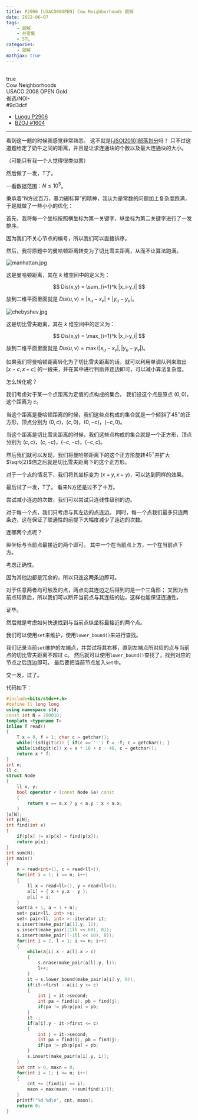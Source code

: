 ```yaml
---
title: P2906 [USACO08OPEN] Cow Neighborhoods 题解
date: 2022-06-07
tags:
	- 题解
	- 并查集
	- STL
categories:
	- 题解
mathjax: true
---
```

<br>
<!-- more -->
<div id="problem-card-vis">true</div>
<div id="problem-info-name">Cow Neighborhoods</div>
<div id="problem-info-from">USACO 2008 OPEN Gold</div>
<div id="problem-info-difficulty">省选/NOI-</div>
<div id="problem-info-color">#9d3dcf</div>
<div id="problem-info-submit"><ul><li><a href="https://www.luogu.com.cn/problem/P2906">Luogu P2906</a></li><li><a href="https://darkbzoj.cc/problem/1604">BZOJ #1604</a></li></ul></div>

----

看到这一题的时候我感觉非常熟悉。
这不就是[[JSOI2010]部落划分](https://www.luogu.com.cn/problem/P4047)吗！
只不过这道题给定了奶牛之间的距离，并且是让求连通块的个数以及最大连通块的大小。

（可能只有我一个人觉得很类似罢）

然后做了一发，T了。

一看数据范围：$N \leq 10^5$。

秉承着“N方过百万，暴力碾标算”的精神，我认为是常数的问题加上复杂度跑满，于是就做了一些小小的优化：

首先，我将每一个坐标按照横坐标为第一关键字，纵坐标为第二关键字进行了一发排序。

因为我们不关心节点的编号，所以我们可以直接排序。

然后，我将原题中的曼哈顿距离转变为了切比雪夫距离，从而不让算法跑满。

![manhattan.jpg](https://s2.loli.net/2022/06/07/VQ4sIFJ5MnOmfdW.jpg)

这是曼哈顿距离，其在 $k$ 维空间中的定义为：

$$
Dis(x,y) = \sum_{i=1}^k |x_i-y_i|
$$

放到二维平面里面就是 $Dis(u,v) = |x_u-x_v|+|y_u-y_v|$。

![chebyshev.jpg](https://s2.loli.net/2022/06/07/pM4XwIRPrUaeiSW.jpg)

这是切比雪夫距离，其在 $k$ 维空间中的定义为：

$$
Dis(x,y) = \max_{i=1}^k |x_i-y_i|
$$

放到二维平面里面就是 $Dis(u,v) = \max(|x_u-x_v|,|y_u-y_v|)$。

如果我们将曼哈顿距离转化为了切比雪夫距离的话，就可以利用单调队列来取出 $[x-c,x+c]$ 的一段来，并在其中进行判断并连边即可，可以减小算法复杂度。

怎么转化呢？

我们考虑对于某一个点距离为定值的点构成的集合。
我们设这个点是原点 $(0,0)$，这个距离为 $c$。

当这个距离是曼哈顿距离的时候，我们这些点构成的集合就是一个倾斜了$45^{\circ}$的正方形，顶点分别为 $(0,c)$，$(c,0)$，$(0,-c)$，$(-c,0)$。

当这个距离是切比雪夫距离的时候，我们这些点构成的集合就是一个正方形，顶点分别为 $(c,c)$，$(c,-c)$，$(-c,-c)$，$(-c,c)$。

然后我们就可以发现，我们将曼哈顿距离下的这个正方形旋转$45^{\circ}$并扩大$\sqrt{2}$倍之后就是切比雪夫距离下的这个正方形。

对于一个点的情况下，我们将其坐标变为 $(x+y,x-y)$，可以达到同样的效果。

最后试了一发，T了。
看来N方还是过不了十万。

尝试减小连边的次数，我们可以尝试只连线性级别的边。

对于每一个点，我们只考虑与其左边的点连边。
同时，每一个点我们最多只连两条边，这在保证了联通性的前提下大幅度减少了连边的次数。

连哪两个点呢？

纵坐标与当前点最接近的两个即可。
其中一个在当前点上方，一个在当前点下方。

考虑正确性。

因为其他边都是冗余的，所以只连这两条边即可。

对于任意两者均可触及的点，两点向其连边之后得到的是一个三角形；
又因为当前点较靠后，所以我们可以断开当前点与其连结的边，这样也能保证连通性。

证毕。

然后就是考虑如何快速找到与当前点纵坐标最接近的两个点。

我们可以使用`set`来维护，使用`lower_bound()`来进行查找。

我们记录当前`set`维护的左端点，并尝试将其右移，直到左端点所对应的点与当前点的切比雪夫距离不超过 $c$。
然后就可以使用`lower_bound()`查找了，找到对应的节点之后连边即可。
最后要把当前节点加入`set`中。

交一发，过了。

代码如下：

``` cpp
#include<bits/stdc++.h>
#define ll long long
using namespace std;
const int N = 200010;
template <typename T>
inline T read()
{
	T x = 0, f = 1; char c = getchar();
	while(!isdigit(c)) { if(c == '-') f = -f; c = getchar(); }
	while(isdigit(c)) x = x * 10 + c - 48, c = getchar();
	return x * f;
}
int n;
ll c;
struct Node
{
	ll x, y;
	bool operator < (const Node &a) const
	{
		return x == a.x ? y < a.y : x < a.x;
	}
}a[N];
int p[N];
int find(int x)
{
	if(p[x] != x)p[x] = find(p[x]);
	return p[x];
}
int sum[N];
int main()
{
	n = read<int>(), c = read<ll>();
	for(int i = 1; i <= n; i++)
	{
		ll x = read<ll>(), y = read<ll>();
		a[i] = { x + y,x - y };
		p[i] = i;
	}
	sort(a + 1, a + 1 + n);
	set< pair<ll, int> >s;
	set< pair<ll, int> >::iterator it;
	s.insert(make_pair(a[1].y, 1));
	s.insert(make_pair((1ll << 60), 0));
	s.insert(make_pair((-1ll << 60), 0));
	for(int i = 2, l = 1; i <= n; i++)
	{
		while(a[i].x - a[l].x > c)
		{
			s.erase(make_pair(a[l].y, l));
			l++;
		}
		it = s.lower_bound(make_pair(a[i].y, 0));
		if(it->first - a[i].y <= c)
		{
			int j = it->second;
			int pa = find(i), pb = find(j);
			if(pa != pb)p[pa] = pb;
		}
		it--;
		if(a[i].y - it->first <= c)
		{
			int j = it->second;
			int pa = find(i), pb = find(j);
			if(pa != pb)p[pa] = pb;
		}
		s.insert(make_pair(a[i].y, i));
	}
	int cnt = 0, maxn = 0;
	for(int i = 1; i <= n; i++)
	{
		cnt += (find(i) == i);
		maxn = max(maxn, ++sum[find(i)]);
	}
	printf("%d %d\n", cnt, maxn);
	return 0;
}
```
